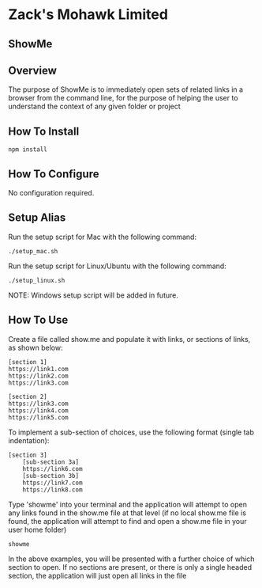 # Zack's Mohawk Limited
## ShowMe

## Overview

The purpose of ShowMe is to immediately open sets of related links in a browser from the command line, for the purpose of helping the user to understand the context of any given folder or project

## How To Install

	npm install

## How To Configure

No configuration required.

## Setup Alias

Run the setup script for Mac with the following command:

	./setup_mac.sh

Run the setup script for Linux/Ubuntu with the following command:

	./setup_linux.sh

NOTE: Windows setup script will be added in future.

## How To Use

Create a file called show.me and populate it with links, or sections of links, as shown below:

	[section 1]
	https://link1.com
	https://link2.com
	https://link3.com

	[section 2]
	https://link3.com
	https://link4.com
	https://link5.com

To implement a sub-section of choices, use the following format (single tab indentation):

	[section 3]
		[sub-section 3a]
		https://link6.com
		[sub-section 3b]
		https://link7.com
		https://link8.com

Type 'showme' into your terminal and the application will attempt to open any links found in the show.me file at that level (if no local show.me file is found, the application will attempt to find and open a show.me file in your user home folder)

	showme

In the above examples, you will be presented with a further choice of which section to open. If no sections are present, or there is only a single headed section, the application will just open all links in the file